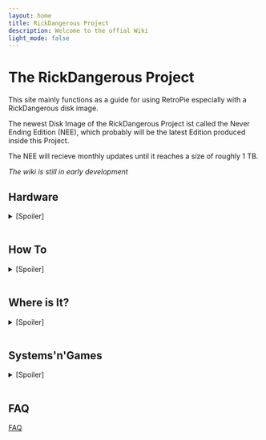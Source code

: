 ```yaml
---
layout: home
title: RickDangerous Project
description: Welcome to the offial Wiki
light_mode: false
---
```


# The RickDangerous Project

  This site mainly functions as a guide for using RetroPie especially with a RickDangerous disk image.
  
  The newest Disk Image of the RickDangerous Project ist called the Never Ending Edition (NEE), which probably will be the latest Edition produced inside this Project.
  
  The NEE will recieve monthly updates until it reaches a size of roughly 1 TB.
  
  *The wiki is still in early development*




## Hardware
<details>
  <summary>[Spoiler]</summary>
</br>
  
  [NEE Recommended](/pages/hardware/hardware.md)
  
  [RickDangerous' setup](/pages/hardware/ricks_setup.md)
</details></br>




## How To

<details>
  <summary>[Spoiler]</summary>
</br>

  [How To Flash](/pages/guides/flash.md)

  [How To Display](/pages/guides/display.md)

  [How To Controller](/pages/guides/controller.md)

  [How To Buttons](/pages/guides/swap_buttons.md)

  [How To Terminal](/pages/guides/terminal.md)

  [How To Runcommand](/pages/guides/runcommand.md)

  [How To Disks](/pages/guides/multi_disk_games.md)

  [How To Hotkeys](/pages/guides/hotkeys.md)

  [How To Add Games](/pages/guides/new_games.md)
</details></br>




## Where is It?
<details>
  <summary>[Spoiler]</summary>
</br>

  [Files and Locations](/pages/locations.md)
</details></br>




## Systems'n'Games
<details>
  <summary>[Spoiler]</summary>
</br>

  [NEE Included Systems](/pages/systems/current.md)

  [NEE Future Additions](/pages/systems/future.md)

  [NEE Featured Genres](/pages/systems/genres.md)
</details></br>




## FAQ

[FAQ](/pages/FAQ.md)
